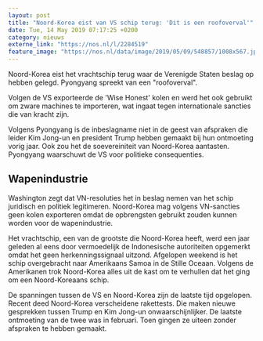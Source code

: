 ```yaml
---
layout: post
title: "Noord-Korea eist van VS schip terug: 'Dit is een roofoverval'"
date: Tue, 14 May 2019 07:17:25 +0200
category: nieuws
externe_link: "https://nos.nl/l/2284519"
feature_image: "https://nos.nl/data/image/2019/05/09/548857/1008x567.jpg"
---
```


<p>Noord-Korea eist het vrachtschip terug waar de Verenigde Staten beslag op hebben gelegd. Pyongyang spreekt van een "roofoverval".</p>
<p>Volgen de VS exporteerde de 'Wise Honest' kolen en werd het ook gebruikt om zware machines te importeren, wat ingaat tegen internationale sancties die van kracht zijn.</p>
<p>Volgens Pyongyang is de inbeslagname niet in de geest van afspraken die leider Kim Jong-un en president Trump hebben gemaakt bij hun ontmoeting vorig jaar. Ook zou het de soevereiniteit van Noord-Korea aantasten. Pyongyang waarschuwt de VS voor politieke consequenties.</p>
<h2>Wapenindustrie</h2>
<p>Washington zegt dat VN-resoluties het in beslag nemen van het schip juridisch en politiek legitimeren. Noord-Korea mag volgens VN-sancties geen kolen exporteren omdat de opbrengsten gebruikt zouden kunnen worden voor de wapenindustrie.</p>
<p>Het vrachtschip, een van de grootste die Noord-Korea heeft, werd een jaar geleden al eens door vermoedelijk de Indonesische autoriteiten opgemerkt omdat het geen herkenningssignaal uitzond. Afgelopen weekend is het schip overgebracht naar Amerikaans Samoa in de Stille Oceaan. Volgens de Amerikanen trok Noord-Korea alles uit de kast om te verhullen dat het ging om een Noord-Koreaans schip.</p>
<p>De spanningen tussen de VS en Noord-Korea zijn de laatste tijd opgelopen. Recent deed Noord-Korea verscheidene rakettests. Die maken nieuwe gesprekken tussen Trump en Kim Jong-un onwaarschijnlijker. De laatste ontmoeting van de twee was in februari. Toen gingen ze uiteen zonder afspraken te hebben gemaakt.</p>
